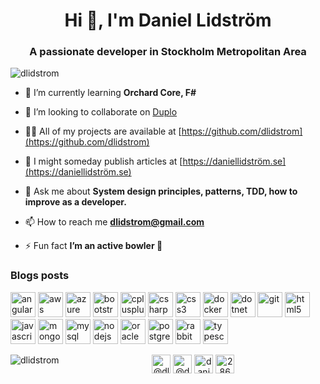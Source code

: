 <h1 align="center">Hi 👋, I'm Daniel Lidström</h1>
<h3 align="center">A passionate developer in Stockholm Metropolitan Area</h3>

<p align="left"> <img src="https://komarev.com/ghpvc/?username=dlidstrom" alt="dlidstrom" /> </p>

- 🌱 I’m currently learning **Orchard Core, F#**

- 👯 I’m looking to collaborate on [Duplo](https://github.com/dlidstrom/Duplo)

- 👨‍💻 All of my projects are available at [https://github.com/dlidstrom](https://github.com/dlidstrom)

- 📝 I might someday publish articles at [https://daniellidström.se](https://daniellidström.se)

- 💬 Ask me about **System design principles, patterns, TDD, how to improve as a developer.**

- 📫 How to reach me **dlidstrom@gmail.com**

- ⚡ Fun fact **I’m an active bowler 🎳**

### Blogs posts
<!-- BLOG-POST-LIST:START -->
<!-- BLOG-POST-LIST:END -->

<p align="left"><img src="https://devicons.github.io/devicon/devicon.git/icons/angularjs/angularjs-original.svg" alt="angularjs" width="40" height="40"/> <img src="https://devicons.github.io/devicon/devicon.git/icons/amazonwebservices/amazonwebservices-original-wordmark.svg" alt="aws" width="40" height="40"/> <img src="https://www.vectorlogo.zone/logos/microsoft_azure/microsoft_azure-icon.svg" alt="azure" width="40" height="40"/> <img src="https://devicons.github.io/devicon/devicon.git/icons/bootstrap/bootstrap-plain.svg" alt="bootstrap" width="40" height="40"/> <img src="https://devicons.github.io/devicon/devicon.git/icons/cplusplus/cplusplus-original.svg" alt="cplusplus" width="40" height="40"/> <img src="https://devicons.github.io/devicon/devicon.git/icons/csharp/csharp-original.svg" alt="csharp" width="40" height="40"/> <img src="https://devicons.github.io/devicon/devicon.git/icons/css3/css3-original-wordmark.svg" alt="css3" width="40" height="40"/> <img src="https://devicons.github.io/devicon/devicon.git/icons/docker/docker-original-wordmark.svg" alt="docker" width="40" height="40"/> <img src="https://devicons.github.io/devicon/devicon.git/icons/dot-net/dot-net-original-wordmark.svg" alt="dotnet" width="40" height="40"/> <img src="https://www.vectorlogo.zone/logos/git-scm/git-scm-icon.svg" alt="git" width="40" height="40"/> <img src="https://devicons.github.io/devicon/devicon.git/icons/html5/html5-original-wordmark.svg" alt="html5" width="40" height="40"/> <img src="https://devicons.github.io/devicon/devicon.git/icons/javascript/javascript-original.svg" alt="javascript" width="40" height="40"/> <img src="https://devicons.github.io/devicon/devicon.git/icons/mongodb/mongodb-original-wordmark.svg" alt="mongodb" width="40" height="40"/> <img src="https://devicons.github.io/devicon/devicon.git/icons/mysql/mysql-original-wordmark.svg" alt="mysql" width="40" height="40"/> <img src="https://devicons.github.io/devicon/devicon.git/icons/nodejs/nodejs-original-wordmark.svg" alt="nodejs" width="40" height="40"/> <img src="https://devicons.github.io/devicon/devicon.git/icons/oracle/oracle-original.svg" alt="oracle" width="40" height="40"/> <img src="https://devicons.github.io/devicon/devicon.git/icons/postgresql/postgresql-original-wordmark.svg" alt="postgresql" width="40" height="40"/> <img src="https://www.vectorlogo.zone/logos/rabbitmq/rabbitmq-icon.svg" alt="rabbitMQ" width="40" height="40"/> <img src="https://devicons.github.io/devicon/devicon.git/icons/typescript/typescript-original.svg" alt="typescript" width="40" height="40"/></p><p><img align="left" src="https://github-readme-stats.vercel.app/api/top-langs/?username=dlidstrom&layout=compact&hide=html" alt="dlidstrom" /></p>

<p align="center"> 
<a href="https://dev.to/@dlidstrom" target="blank"><img align="center" src="https://cdn.jsdelivr.net/npm/simple-icons@3.0.1/icons/dev-dot-to.svg" alt="@dlidstrom" height="30" width="30" /></a>
<a href="https://twitter.com/@daniellidstrom" target="blank"><img align="center" src="https://cdn.jsdelivr.net/npm/simple-icons@3.0.1/icons/twitter.svg" alt="@daniellidstrom" height="30" width="30" /></a>
<a href="https://linkedin.com/in/daniellidstrom" target="blank"><img align="center" src="https://cdn.jsdelivr.net/npm/simple-icons@3.0.1/icons/linkedin.svg" alt="daniellidstrom" height="30" width="30" /></a>
<a href="https://stackoverflow.com/users/286406" target="blank"><img align="center" src="https://cdn.jsdelivr.net/npm/simple-icons@3.0.1/icons/stackoverflow.svg" alt="286406" height="30" width="30" /></a>
</p>
